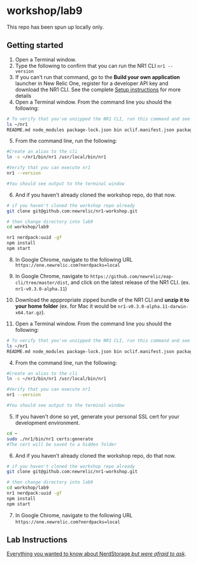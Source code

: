 # workshop/lab9

This repo has been spun up locally only.

## Getting started

1. Open a Terminal window.
2. Type the following to confirm that you can run the NR1 CLI `nr1 --version`
3. If you can't run that command, go to the **Build your own application** launcher in New Relic One, register for a developer API key and download the NR1 CLI. See the complete [Setup instructions](../SETUP.md) for more details
4. Open a Terminal window. From the command line you should the following:

```bash
# To verify that you've unzipped the NR1 CLI, run this command and see similar output
ls ~/nr1
README.md node_modules package-lock.json bin oclif.manifest.json package.json
```

5. From the command line, run the following:

```bash
#Create an alias to the cli
ln -s ~/nr1/bin/nr1 /usr/local/bin/nr1

#Verify that you can execute nr1
nr1 --version

#You should see output to the terminal window
```

6. And if you haven't already cloned the workshop repo, do that now.

```bash
# if you haven't cloned the workshop repo already
git clone git@github.com:newrelic/nr1-workshop.git

# then change directory into lab9
cd workshop/lab9

nr1 nerdpack:uuid -gf
npm install
npm start
```

8. In Google Chrome, navigate to the following URL `https://one.newrelic.com?nerdpacks=local`

1. In Google Chrome, navigate to `https://github.com/newrelic/eap-cli/tree/master/dist`, and click on the latest release of the NR1 CLI. (ex. `nr1-v0.3.0-alpha.11`)
2. Download the apppropriate zipped bundle of the NR1 CLI and **unzip it to your home folder** (ex. for Mac it would be `nr1-v0.3.0-alpha.11-darwin-x64.tar.gz`).
3. Open a Terminal window. From the command line you should the following:

```bash
# To verify that you've unzipped the NR1 CLI, run this command and see similar output
ls ~/nr1
README.md node_modules package-lock.json bin oclif.manifest.json package.json
```

4. From the command line, run the following:

```bash
#Create an alias to the cli
ln -s ~/nr1/bin/nr1 /usr/local/bin/nr1

#Verify that you can execute nr1
nr1 --version

#You should see output to the terminal window
```

5. If you haven't done so yet, generate your personal SSL cert for your development environment.

```bash
cd ~
sudo ./nr1/bin/nr1 certs:generate
#The cert will be saved to a hidden folder
```

6. And if you haven't already cloned the workshop repo, do that now.

```bash
# if you haven't cloned the workshop repo already
git clone git@github.com:newrelic/nr1-workshop.git

# then change directory into lab9
cd workshop/lab9
nr1 nerdpack:uuid -gf
npm install
npm start
```

7. In Google Chrome, navigate to the following URL `https://one.newrelic.com?nerdpacks=local`

## Lab Instructions

[Everything you wanted to know about NerdStorage _but were afraid to ask_](INSTRUCTIONS.md).
